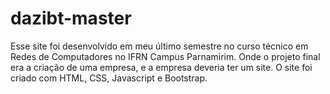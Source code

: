 # dazibt-master

Esse site foi desenvolvido em meu último semestre no curso técnico em Redes de Computadores no IFRN Campus Parnamirim. Onde o projeto final era a criação de uma empresa, e a empresa deveria ter um site.
O site foi criado com HTML, CSS, Javascript e Bootstrap.
